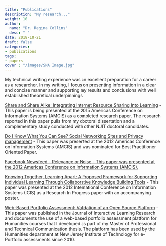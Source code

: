 ```yaml
---
title: "Publications"
description: "My research..."
weight: 10
author:
  name: "Dr. Regina Collins"
  desc: " "
date: 2018-10-21
draft: false
categories:
- publications
tags:
- papers
cover : "/images/SNA Image.jpg"
---
```

My technical writing experience was an excellent preparation for a career as a researcher. In my writing, I focus on presenting information in a clear and concise manner and supporting my results and conclusions with well established theoretical underpinnings.
<p>
<a href="/publication/Share Alike.pdf">Share and Share Alike: Integrating Internet Resource Sharing Into Learning</a> - This paper is being presented at the 2015 Americas Conference on Information Systems (AMCIS) as a completed research paper. The research reported in this paper pulls from my doctoral dissertation and a complementary study conducted with other NJIT doctoral candidates.
<p>
<a href="/publication/Do I Know What You Can See.pdf">Do I Know What You Can See? Social Networking Sites and Privacy management</a> - This paper was presented at the 2012 Americas Conference on Information Systems (AMCIS) and was nominated for Best Practitioner Oriented Paper.
<p>
<a href="/publication/Facebook Newsfeed.pdf">Facebook Newsfeed - Relevance or Noise - This paper was presented at the 2012 Americas Conference on Information Systems (AMCIS).
<p>
<a href="/publication/Hybrid Framework.pdf">Knowing Together, Learning Apart: A Proposed Framework for Supporting Individual Learning Through Collaborative Knowledge Building Tools</a> - This paper was presented at the 2012 International Conference on Information Systems (ICIS) as a Research In Progress paper with an accompanying poster.
<p>
<a href="/publication/Webpaa.pdf">Web-Based Portfolio Assessment: Validation of an Open Source Platform</a> - This paper was published in the Journal of Interactive Learning Research and documents the use of a web-based portfolio assessment platform for Humanities courses that I developed as part of my Master of Professional and Technical Communication thesis. The platform has been used by the Humanities department at New Jersey Institute of Technology for e-Portfolio assessments since 2010.
